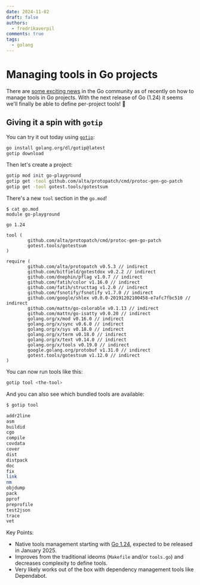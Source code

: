 ```yaml
---
date: 2024-11-02
draft: false
authors:
  - fredrikaverpil
comments: true
tags:
  - golang
---
```


# Managing tools in Go projects

There are
[some exciting news](https://github.com/golang/go/issues/48429#issuecomment-2499281711)
in the Go community as of recently on how to manage tools in Go projects. With
the next release of Go (1.24) it seems we'll finally be able to define
per-project tools! 🎉

## Giving it a spin with `gotip`

You can try it out today using
[`gotip`](https://pkg.go.dev/golang.org/dl/gotip):

```bash
go install golang.org/dl/gotip@latest
gotip download
```

Then let's create a project:

```bash
gotip mod init go-playground
gotip get -tool github.com/alta/protopatch/cmd/protoc-gen-go-patch
gotip get -tool gotest.tools/gotestsum

```

There's a new `tool` section in the `go.mod`!

```gomod
$ cat go.mod
module go-playground

go 1.24

tool (
        github.com/alta/protopatch/cmd/protoc-gen-go-patch
        gotest.tools/gotestsum
)

require (
        github.com/alta/protopatch v0.5.3 // indirect
        github.com/bitfield/gotestdox v0.2.2 // indirect
        github.com/dnephin/pflag v1.0.7 // indirect
        github.com/fatih/color v1.16.0 // indirect
        github.com/fatih/structtag v1.2.0 // indirect
        github.com/fsnotify/fsnotify v1.7.0 // indirect
        github.com/google/shlex v0.0.0-20191202100458-e7afc7fbc510 // indirect
        github.com/mattn/go-colorable v0.1.13 // indirect
        github.com/mattn/go-isatty v0.0.20 // indirect
        golang.org/x/mod v0.16.0 // indirect
        golang.org/x/sync v0.6.0 // indirect
        golang.org/x/sys v0.18.0 // indirect
        golang.org/x/term v0.18.0 // indirect
        golang.org/x/text v0.14.0 // indirect
        golang.org/x/tools v0.19.0 // indirect
        google.golang.org/protobuf v1.31.0 // indirect
        gotest.tools/gotestsum v1.12.0 // indirect
)
```

You can now run tools like this:

```bash
gotip tool <the-tool>
```

And you can also see which bundled tools are available:

```bash
$ gotip tool

addr2line
asm
buildid
cgo
compile
covdata
cover
dist
distpack
doc
fix
link
nm
objdump
pack
pprof
preprofile
test2json
trace
vet
```

Key Points:

- Native tools management starting with
  [Go 1.24](https://tip.golang.org/doc/go1.24), expected to be released in
  January 2025.
- Improves from the traditional ideoms (`Makefile` and/or `tools.go`) and
  decreases complexity to define tools.
- Very likely works out of the box with dependency management tools like
  Dependabot.
